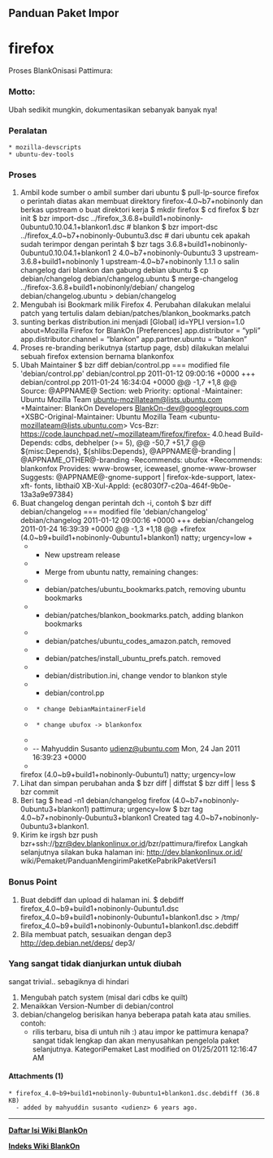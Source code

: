 ## Panduan Paket Impor
# firefox
Proses BlankOnisasi Pattimura:
### Motto:
Ubah sedikit mungkin, dokumentasikan sebanyak banyak nya!
### Peralatan
    * mozilla-devscripts
    * ubuntu-dev-tools
### Proses
   1. Ambil kode sumber
          o ambil sumber dari ubuntu
            $ pull-lp-source firefox
          o perintah diatas akan membuat direktory firefox-4.0~b7+nobinonly dan
            berkas upstream
          o buat direktori kerja
            $ mkdir firefox
            $ cd firefox
            $ bzr init
            $ bzr import-dsc ../firefox_3.6.8+build1+nobinonly-
            0ubuntu0.10.04.1+blankon1.dsc # blankon
            $ bzr import-dsc ../firefox_4.0~b7+nobinonly-0ubuntu3.dsc # dari
            ubuntu
            cek apakah sudah terimpor dengan perintah
            $ bzr tags
            3.6.8+build1+nobinonly-0ubuntu0.10.04.1+blankon1 2
            4.0~b7+nobinonly-0ubuntu3 3
            upstream-3.6.8+build1+nobinonly 1
            upstream-4.0~b7+nobinonly 1.1.1
          o salin changelog dari blankon dan gabung debian ubuntu
            $ cp debian/changelog debian/changelog.ubuntu
            $ merge-changelog ../firefox-3.6.8+build1+nobinonly/debian/
            changelog debian/changelog.ubuntu > debian/changelog
   2. Mengubah isi Bookmark milik Firefox 4. Perubahan dilakukan melalui patch
      yang tertulis dalam debian/patches/blankon_bookmarks.patch
   3. sunting berkas distribution.ini menjadi
      [Global]
      id=YPLI
      version=1.0
      about=Mozilla Firefox for BlankOn
      [Preferences]
      app.distributor = “ypli”
      app.distributor.channel = “blankon”
      app.partner.ubuntu = “blankon”
   1. Proses re-branding berikutnya (startup page, dsb) dilakukan melalui
      sebuah firefox extension bernama blankonfox
   2. Ubah Maintainer
      $ bzr diff debian/control.pp
      === modified file 'debian/control.pp'
       debian/control.pp	2011-01-12 09:00:16 +0000
      +++ debian/control.pp	2011-01-24 16:34:04 +0000
      @@ -1,7 +1,8 @@
       Source: @APPNAME@
       Section: web
       Priority: optional
      -Maintainer: Ubuntu Mozilla Team <ubuntu-mozillateam@lists.ubuntu.com>
      +Maintainer: BlankOn Developers <BlankOn-dev@googlegroups.com>
      +XSBC-Original-Maintainer: Ubuntu Mozilla Team <ubuntu-
      mozillateam@lists.ubuntu.com>
       Vcs-Bzr: https://code.launchpad.net/~mozillateam/firefox/firefox-
      4.0.head
       Build-Depends: cdbs,
       	debhelper (>= 5),
      @@ -50,7 +51,7 @@
       	${misc:Depends},
       	${shlibs:Depends},
       	@APPNAME@-branding | @APPNAME_OTHER@-branding
      -Recommends: ubufox
      +Recommends: blankonfox
       Provides: www-browser, iceweasel, gnome-www-browser
       Suggests: @APPNAME@-gnome-support | firefox-kde-support, latex-xft-
      fonts, libthai0
       XB-Xul-AppId: {ec8030f7-c20a-464f-9b0e-13a3a9e97384}
   3. Buat changelog dengan perintah dch -i, contoh
      $ bzr diff debian/changelog
      === modified file 'debian/changelog'
       debian/changelog    2011-01-12 09:00:16 +0000
      +++ debian/changelog    2011-01-24 16:39:39 +0000
      @@ -1,3 +1,18 @@
      +firefox (4.0~b9+build1+nobinonly-0ubuntu1+blankon1) natty; urgency=low
      +
      +  * New upstream release
      +  * Merge from ubuntu natty, remaining changes:
      +    - debian/patches/ubuntu_bookmarks.patch, removing ubuntu bookmarks
      +    - debian/patches/blankon_bookmarks.patch, adding blankon bookmarks
      +    - debian/patches/ubuntu_codes_amazon.patch, removed
      +    - debian/patches/install_ubuntu_prefs.patch. removed
      +    - debian/distribution.ini, change vendor to blankon style
      +    - debian/control.pp
      +      * change DebianMaintainerField
      +      * change ubufox -> blankonfox
      +
      + -- Mahyuddin Susanto <udienz@ubuntu.com>  Mon, 24 Jan 2011 16:39:23
      +0000
      +
       firefox (4.0~b9+build1+nobinonly-0ubuntu1) natty; urgency=low
   1. Lihat dan simpan perubahan anda
      $ bzr diff | diffstat
      $ bzr diff | less
      $ bzr commit
   2. Beri tag
      $ head -n1 debian/changelog
      firefox (4.0~b7+nobinonly-0ubuntu3+blankon1) pattimura; urgency=low
      $ bzr tag 4.0~b7+nobinonly-0ubuntu3+blankon1
      Created tag 4.0~b7+nobinonly-0ubuntu3+blankon1.
   3. Kirim ke irgsh
      bzr push bzr+ssh://bzr@dev.blankonlinux.or.id/bzr/pattimura/firefox
Langkah selanjutnya silakan buka halaman ini: ​http://dev.blankonlinux.or.id/
wiki/Pemaket/PanduanMengirimPaketKePabrikPaketVersi1
### Bonus Point
   1. Buat debdiff dan upload di halaman ini.
      $ debdiff firefox_4.0~b9+build1+nobinonly-0ubuntu1.dsc
      firefox_4.0~b9+build1+nobinonly-0ubuntu1+blankon1.dsc > /tmp/
      firefox_4.0~b9+build1+nobinonly-0ubuntu1+blankon1.dsc.debdiff
   2. Bila membuat patch, sesuaikan dengan dep3 ​http://dep.debian.net/deps/
      dep3/
### Yang sangat tidak dianjurkan untuk diubah
sangat trivial.. sebagiknya di hindari
   1. Mengubah patch system (misal dari cdbs ke quilt)
   2. Menaikkan Version-Number di debian/control
   3. debian/changelog berisikan hanya beberapa patah kata atau smilies.
      contoh:
      * rilis terbaru, bisa di untuh nih :)
      atau
      impor ke pattimura
      kenapa? sangat tidak lengkap dan akan menyusahkan pengelola paket
      selanjutnya.
KategoriPemaket
Last modified on 01/25/2011 12:16:47 AM
#### Attachments (1)
    * firefox_4.0~b9+build1+nobinonly-0ubuntu1+blankon1.dsc.debdiff​ (36.8 KB)
      - added by mahyuddin susanto <udienz> 6 years ago.

---
[**Daftar Isi Wiki BlankOn**](/wiki/DaftarIsi/index.html)
 
[**Indeks Wiki BlankOn**](/wiki/Indeks.html)
